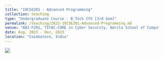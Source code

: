 ```yaml
---
title: "19CSE201 - Advanced Programming"
collection: teaching
type: "Undergraduate Course - B.Tech CYS [3rd Sem]"
permalink: /teaching/2023-19CSE201-Advanced-Programming.md
venue: "AB3-F201, TIFAC-CORE in Cyber Security, Amrita School of Computing, Amrita Vishwa Vidyapeetham"
date: Aug, 2023 - Dec, 2023
location: "Coimbatore, India"
---
```


![](https://img.shields.io/badge/Students-72-blue) <br/> 

